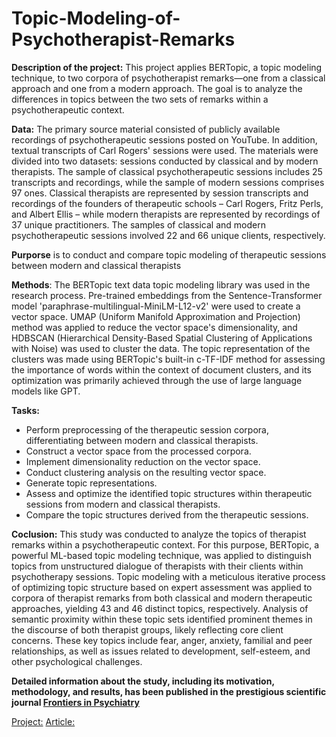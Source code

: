 # Topic-Modeling-of-Psychotherapist-Remarks

**Description of the project:** This project applies BERTopic, a topic modeling technique, to two corpora of psychotherapist remarks—one from a classical approach and one from a modern approach. The goal is to analyze the differences in topics between the two sets of remarks within a psychotherapeutic context. 

**Data:** The primary source material consisted of publicly available recordings of psychotherapeutic sessions posted on YouTube. In addition, textual transcripts of Carl Rogers' sessions were used. The materials were divided into two datasets: sessions conducted by classical and by modern therapists. The sample of classical psychotherapeutic sessions includes 25 transcripts and recordings, while the sample of modern sessions comprises 97 ones. Classical therapists are represented by session transcripts and recordings of the founders of therapeutic schools – Carl Rogers, Fritz Perls, and Albert Ellis – while modern therapists are represented by recordings of 37 unique practitioners. The samples of classical and modern psychotherapeutic sessions involved 22 and 66 unique clients, respectively.

**Purporse** is to conduct and compare topic modeling of therapeutic sessions between modern and classical therapists

**Methods**: The BERTopic text data topic modeling library was used in the research process. Pre-trained embeddings from the Sentence-Transformer model 'paraphrase-multilingual-MiniLM-L12-v2' were used to create a vector space. UMAP (Uniform Manifold Approximation and Projection) method was applied to reduce the vector space's dimensionality, and HDBSCAN (Hierarchical Density-Based Spatial Clustering of Applications with Noise) was used to cluster the data. The topic representation of the clusters was made using BERTopic's built-in c-TF-IDF method for assessing the importance of words within the context of document clusters, and its optimization was primarily achieved through the use of large language models like GPT.

**Tasks:**
- Perform preprocessing of the therapeutic session corpora, differentiating between modern and classical therapists.
- Construct a vector space from the processed corpora.
- Implement dimensionality reduction on the vector space.
- Conduct clustering analysis on the resulting vector space.
- Generate topic representations.
- Assess and optimize the identified topic structures within therapeutic sessions from modern and classical therapists.
- Compare the topic structures derived from the therapeutic sessions.

**Coclusion:** This study was conducted to analyze the topics of therapist remarks within a psychotherapeutic context. For this purpose, BERTopic, a powerful ML-based topic modeling technique, was applied to distinguish topics from unstructured dialogue of therapists with their clients within psychotherapy sessions. Topic modeling with a meticulous iterative process of optimizing topic structure based on expert assessment was applied to corpora of therapist remarks from both classical and modern therapeutic approaches, yielding 43 and 46 distinct topics, respectively. Analysis of semantic proximity within these topic sets identified prominent themes in the discourse of both therapist groups, likely reflecting core client concerns. These key topics include fear, anger, anxiety, familial and peer relationships, as well as issues related to development, self-esteem, and other psychological challenges.

**Detailed information about the study, including its motivation, methodology, and results, has been published in the prestigious scientific journal [Frontiers in Psychiatry](https://www.frontiersin.org/journals/psychiatry/articles/10.3389/fpsyt.2025.1608163/full)**

[Project:](https://www.frontiersin.org/journals/psychiatry/articles/10.3389/fpsyt.2025.1608163/full)
[Article:](https://www.frontiersin.org/journals/psychiatry/articles/10.3389/fpsyt.2025.1608163/full)
